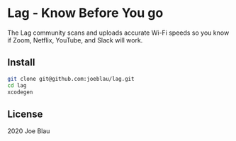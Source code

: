 # Lag - Know Before You go

The Lag community scans and uploads accurate Wi-Fi speeds so you know if Zoom, Netflix, YouTube, and Slack will work.

## Install

```sh
git clone git@github.com:joeblau/lag.git
cd lag
xcodegen
```

## License 

2020 Joe Blau
